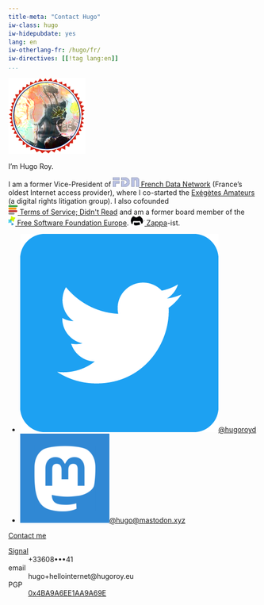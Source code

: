 ```yaml
---
title-meta: "Contact Hugo"
iw-class: hugo
iw-hidepubdate: yes
lang: en
iw-otherlang-fr: /hugo/fr/
iw-directives: [[!tag lang:en]] 
...
```



<div class="vcard" id="hcard-Hugo-Roy">
<img id="ma-tete" class="u-photo" alt="" src="/favatar.png" />
<p>I’m <span class="fn" title="Hugo Roy">Hugo<span class="lastname"> Roy</span></span>.</p>

<p><span
class="p-note">I am a former Vice-President of <a href="//fdn.fr"
style="display:inline-block"><img alt=""
src="/assets/fdn-logo.png" height="19"> <span
class="org" title="FDN">French Data Network</span></a> (France’s
oldest Internet access provider), where I co-started the <a
href="//exegetes.eu.org/">Exégètes Amateurs</a> (a digital rights
litigation group). I also cofounded <a href="//tosdr.org"
style="display:inline-block"><img alt=""
src="/assets/tosdr-icon.png"> <span class="org"
title="ToSDR">Terms of Service; Didn't Read</span></a> and am a former board member of the <a href="//www.fsfe.org"
style="display:inline-block"><img alt=""
src="/assets/fsfe-icon.png" height="19"> <span
class="org">Free Software Foundation Europe</span></a>.
<span style="display:inline-block"><a href="/tags/FrankZappa/" style="display:inline-block"><img alt=""
src="/assets/zappa-logo.png" height="19"> Zappa</a>-ist</span>.</span></p>

<!--p class="more">
When I get time...
</p-->


<ul id="relmes">
                    <li><a href="https://twitter.com/hugoroyd" rel="me" title="Twitter: @hugoroyd"><img src="/assets/twitter-icon.png" alt="">@hugoroyd</a></li>
                    <li><a href="http://mastodon.xyz/@hugo" rel="me" title="Mastodon: @hugo@mastodon.xyz"><img src="/assets/mastodon-icon.png" alt="">@hugo@mastodon.xyz</a></li>
                    <!-- <li><a href="http://www.linkedin.com/in/hugoroy" rel="me" title="LinkedIn"><img src="/assets/linkedin-icon.png" alt="">/hugoroy</a></li> -->
</ul>

<p id="contact-link"><a href="/hugo/#contact">Contact me</a></p>

<dl id="contact" class="more">
<dt><a href="https://signal.org">Signal</a></dt>
<dd>+33608•••41</dd>
<dt>email</dt>
<dd>hu<span class="zzz">SPAM</span>go+hellointernet@hu<span class="zzz">REMOVE</span>go<span class="y">roy.eu</span></dd>
<dt>PGP</dt>
<dd><a href="https://keys.openpgp.org/search?q=0x4BA9A6EE1AA9A69E">0x4BA9A6EE1AA9A69E</a></dd>
<!-- <dt><a href="https://mastodon.xyz/@hugo">Mastodon</a></dt> -->
<!-- <dd>@hugo@mastodon.xyz</dd> -->
<!-- <dt><a href="http://twitter.com/hugoroyd">Twitter</a></dt> -->
<!-- <dd>@hugoroyd</dd> -->
<!--<dt>irc</dt>-->
<!--<dd>irc.GeekNode.net/Hugo</dd>-->
<!--<dd>irc.freenode.net/hugoroyd</dd>-->
<!-- <dt><a href="https://xmpp.net/directory.php">xmpp</a></dt>-->
<!-- <dd>hugo@jabber.fsfe.org</dd>-->
</dl>
</div>

<style type="text/css">
.zzz{float: right; font-size: 0.001px; color: transparent; display:inline-block; width: 0px; text-decoration: none;}
body :target, body [fragmention] { background-color: transparent;}
</style>

